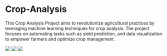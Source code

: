 # Crop-Analysis

This Crop Analysis Project aims to revolutionize agricultural practices by leveraging machine learning techniques for crop analysis. The project focuses on automating tasks such as yield prediction, and data visualization to empower farmers and optimize crop management.

<img src="![image](https://github.com/zankhana46/Crop-Analysis/assets/86908588/53fb999d-ab0f-4690-ad21-da5dcd74b01f)">
<img src="![image](https://github.com/zankhana46/Crop-Analysis/assets/86908588/0f0d95c5-57cd-4c48-8661-b68b2693a929)">
<img src="![image](https://github.com/zankhana46/Crop-Analysis/assets/86908588/941370dc-43a9-4654-b856-126014650991)">
